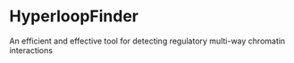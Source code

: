 # HyperloopFinder
An efficient and effective tool for detecting regulatory multi-way chromatin interactions
